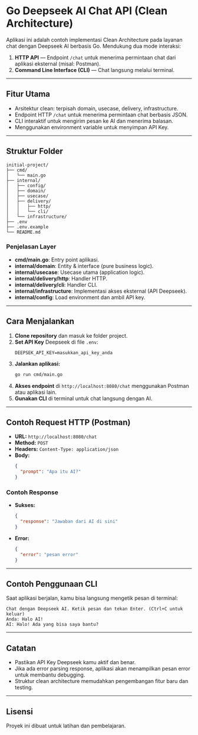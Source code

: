 # Go Deepseek AI Chat API (Clean Architecture)

Aplikasi ini adalah contoh implementasi Clean Architecture pada layanan chat dengan Deepseek AI berbasis Go. Mendukung dua mode interaksi:

1. **HTTP API** — Endpoint `/chat` untuk menerima permintaan chat dari aplikasi eksternal (misal: Postman).
2. **Command Line Interface (CLI)** — Chat langsung melalui terminal.

---

## Fitur Utama
- Arsitektur clean: terpisah domain, usecase, delivery, infrastructure.
- Endpoint HTTP `/chat` untuk menerima permintaan chat berbasis JSON.
- CLI interaktif untuk mengirim pesan ke AI dan menerima balasan.
- Menggunakan environment variable untuk menyimpan API Key.

---

## Struktur Folder
```
initial-project/
├── cmd/
│   └── main.go
├── internal/
│   ├── config/
│   ├── domain/
│   ├── usecase/
│   ├── delivery/
│   │   ├── http/
│   │   └── cli/
│   └── infrastructure/
├── .env
├── .env.example
└── README.md
```

### Penjelasan Layer
- **cmd/main.go**: Entry point aplikasi.
- **internal/domain**: Entity & interface (pure business logic).
- **internal/usecase**: Usecase utama (application logic).
- **internal/delivery/http**: Handler HTTP.
- **internal/delivery/cli**: Handler CLI.
- **internal/infrastructure**: Implementasi akses eksternal (API Deepseek).
- **internal/config**: Load environment dan ambil API key.

---

## Cara Menjalankan

1. **Clone repository** dan masuk ke folder project.
2. **Set API Key** Deepseek di file `.env`:
   ```env
   DEEPSEK_API_KEY=masukkan_api_key_anda
   ```
3. **Jalankan aplikasi:**
   ```bash
   go run cmd/main.go
   ```
4. **Akses endpoint** di `http://localhost:8080/chat` menggunakan Postman atau aplikasi lain.
5. **Gunakan CLI** di terminal untuk chat langsung dengan AI.

---

## Contoh Request HTTP (Postman)
- **URL:** `http://localhost:8080/chat`
- **Method:** `POST`
- **Headers:** `Content-Type: application/json`
- **Body:**
  ```json
  {
    "prompt": "Apa itu AI?"
  }
  ```

### Contoh Response
- **Sukses:**
  ```json
  {
    "response": "Jawaban dari AI di sini"
  }
  ```
- **Error:**
  ```json
  {
    "error": "pesan error"
  }
  ```

---

## Contoh Penggunaan CLI
Saat aplikasi berjalan, kamu bisa langsung mengetik pesan di terminal:

```
Chat dengan Deepseek AI. Ketik pesan dan tekan Enter. (Ctrl+C untuk keluar)
Anda: Halo AI!
AI: Halo! Ada yang bisa saya bantu?
```

---

## Catatan
- Pastikan API Key Deepseek kamu aktif dan benar.
- Jika ada error parsing response, aplikasi akan menampilkan pesan error untuk membantu debugging.
- Struktur clean architecture memudahkan pengembangan fitur baru dan testing.

---

## Lisensi
Proyek ini dibuat untuk latihan dan pembelajaran.
